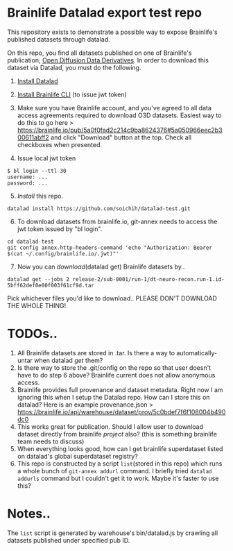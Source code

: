 # Brainlife Datalad export test repo

This repository exists to demonstrate a possible way to expose Brainlife's published datasets through datalad.

On this repo, you find all datasets published on one of Brainlife's publication; [Open Diffusion Data Derivatives](https://brainlife.io/pub/5a0f0fad2c214c9ba8624376). In order to download this dataset via Datalad, you must do the following.

1) [Install Datalad](http://docs.datalad.org/en/latest/gettingstarted.html)

2) [Install Brainlife CLI](https://brainlife.io/docs/cli/install/) (to issue jwt token)

3) Make sure you have Brainlife account, and you've agreed to all data access agreements required to download O3D datasets. Easiest way to do this to go here > https://brainlife.io/pub/5a0f0fad2c214c9ba8624376#5a050966eec2b300611abff2 and click "Download" button at the top. Check all checkboxes when presented.

4) Issue local jwt token

```
$ bl login --ttl 30
username: ...
password: ...
```

5) *Install* this repo.

```
datalad install https://github.com/soichih/datalad-test.git
```

6) To download datasets from brainlife.io, git-annex needs to access the jwt token issued by "bl login".

```
cd datalad-test
git config annex.http-headers-command 'echo "Authorization: Bearer $(cat ~/.config/brainlife.io/.jwt)"'
```

7) Now you can *download*(datalad get) Brainlife datasets by..

```
datalad get --jobs 2 release-2/sub-0001/run-1/dt-neuro-recon.run-1.id-5bff62def0e00f003f61cf9d.tar
```
Pick whichever files you'd like to download.. PLEASE DON'T DOWNLOAD THE WHOLE THING! 

# TODOs..

1) All Brainlife datasets are stored in .tar. Is there a way to automatically-untar when datalad *get* them?
2) Is there way to store the .git/config on the repo so that user doesn't have to do step 6 above? Brainlife current does not allow anonymous access.
3) Brainlife provides full provenance and dataset metadata. Right now I am ignoring this when I setup the Datalad repo. How can I store this on datalad? Here is an example provenance.json > https://brainlife.io/api/warehouse/dataset/prov/5c0bdef7f6f108004b490dc0 
4) This works great for publication. Should I allow user to download dataset directly from brainlife *project* also? (this is something brainlife team needs to discuss)
5) When everything looks good, how can I get brainlife superdataset listed on datalad's global superdataset registry?
6) This repo is constructed by a script `list`(stored in this repo) which runs a whole bunch of `git-annex addurl` command. I briefly tried `datalad addurls` command but I couldn't get it to work. Maybe it's faster to use this?

# Notes..

The `list` script is generated by warehouse's bin/datalad.js by crawling all datasets published under specified pub ID.


